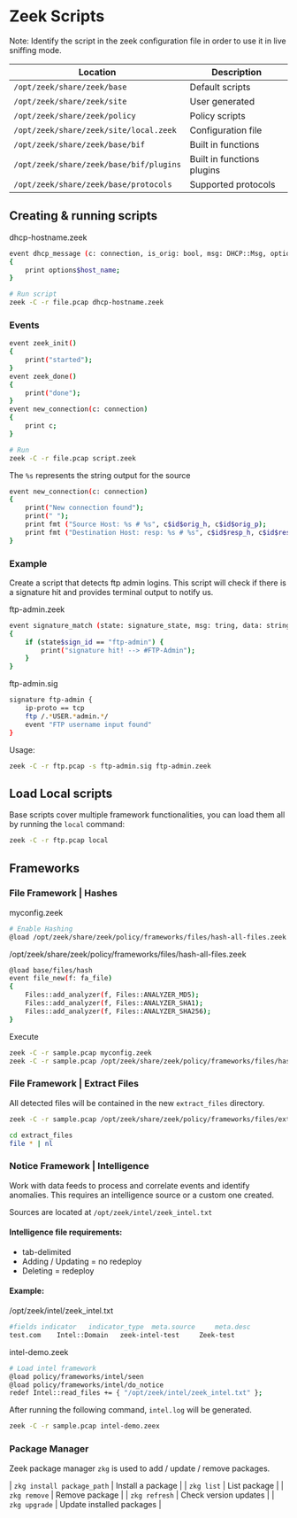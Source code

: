 # Zeek Scripts
Note: Identify the script in the zeek configuration file in order to use it in live sniffing mode.

| Location | Description |
| -------- | ----------- |
| `/opt/zeek/share/zeek/base` | Default scripts |
| `/opt/zeek/share/zeek/site` | User generated |
| `/opt/zeek/share/zeek/policy` | Policy scripts |
| `/opt/zeek/share/zeek/site/local.zeek` | Configuration file |
| `/opt/zeek/share/zeek/base/bif` | Built in functions |
| `/opt/zeek/share/zeek/base/bif/plugins` | Built in functions plugins |
| `/opt/zeek/share/zeek/base/protocols` | Supported protocols |


## Creating & running scripts

dhcp-hostname.zeek
```sh
event dhcp_message (c: connection, is_orig: bool, msg: DHCP::Msg, options: DHCP::Options)
{
    print options$host_name;
}

# Run script
zeek -C -r file.pcap dhcp-hostname.zeek
```

### Events
```sh
event zeek_init()
{
    print("started");
}
event zeek_done()
{
    print("done");
}
event new_connection(c: connection)
{
    print c;
}

# Run
zeek -C -r file.pcap script.zeek
```

The `%s` represents the string output for the source
```sh
event new_connection(c: connection)
{
    print("New connection found");
    print(" ");
    print fmt ("Source Host: %s # %s", c$id$orig_h, c$id$orig_p);
    print fmt ("Destination Host: resp: %s # %s", c$id$resp_h, c$id$resp_p);
}
```

### Example
Create a script that detects ftp admin logins. This script will check if there is a signature hit and provides terminal output to notify us.

ftp-admin.zeek
```sh
event signature_match (state: signature_state, msg: tring, data: string)
{
    if (state$sign_id == "ftp-admin") {
        print("signature hit! --> #FTP-Admin");
    }
}
```

ftp-admin.sig
```sh
signature ftp-admin {
    ip-proto == tcp
    ftp /.*USER.*admin.*/
    event "FTP username input found"
}
```

Usage:
```sh
zeek -C -r ftp.pcap -s ftp-admin.sig ftp-admin.zeek
```

## Load Local scripts
Base scripts cover multiple framework functionalities, you can load them all by running the `local` command:
```sh
zeek -C -r ftp.pcap local
```

## Frameworks

### File Framework | Hashes

myconfig.zeek
```sh
# Enable Hashing
@load /opt/zeek/share/zeek/policy/frameworks/files/hash-all-files.zeek
```

/opt/zeek/share/zeek/policy/frameworks/files/hash-all-files.zeek
```sh
@load base/files/hash
event file_new(f: fa_file)
{
    Files::add_analyzer(f, Files::ANALYZER_MD5);
    Files::add_analyzer(f, Files::ANALYZER_SHA1);
    Files::add_analyzer(f, Files::ANALYZER_SHA256);
}
```

Execute
```sh
zeek -C -r sample.pcap myconfig.zeek
zeek -C -r sample.pcap /opt/zeek/share/zeek/policy/frameworks/files/hash-all-files.zeek
```

### File Framework | Extract Files
All detected files will be contained in the new `extract_files` directory.
```sh
zeek -C -r sample.pcap /opt/zeek/share/zeek/policy/frameworks/files/extract-all-files.zeek

cd extract_files
file * | nl
```

### Notice Framework | Intelligence
Work with data feeds to process and correlate events and identify anomalies. This requires an intelligence source or a custom one created.

Sources are located at `/opt/zeek/intel/zeek_intel.txt`

#### Intelligence file requirements:
- tab-delimited
- Adding / Updating = no redeploy
- Deleting = redeploy

#### Example:

/opt/zeek/intel/zeek_intel.txt
```sh
#fields indicator   indicator_type  meta.source     meta.desc
test.com    Intel::Domain   zeek-intel-test     Zeek-test
```

intel-demo.zeek
```sh
# Load intel framework
@load policy/frameworks/intel/seen
@load policy/frameworks/intel/do_notice
redef Intel::read_files += { "/opt/zeek/intel/zeek_intel.txt" };
```

After running the following command, `intel.log` will be generated.
```sh
zeek -C -r sample.pcap intel-demo.zeex
```

### Package Manager
Zeek package manager `zkg` is used to add / update / remove packages.

| `zkg install package_path` | Install a package |
| `zkg list` | List package |
| `zkg remove` | Remove package |
| `zkg refresh` | Check version updates |
| `zkg upgrade` | Update installed packages |
